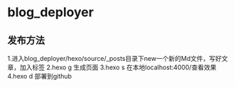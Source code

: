 # blog_deployer

## 发布方法

1.进入blog_deployer/hexo/source/_posts目录下new一个新的Md文件，写好文章，加入标签
2.hexo g 生成页面
3.hexo s 在本地localhost:4000/查看效果
4.hexo d 部署到github
